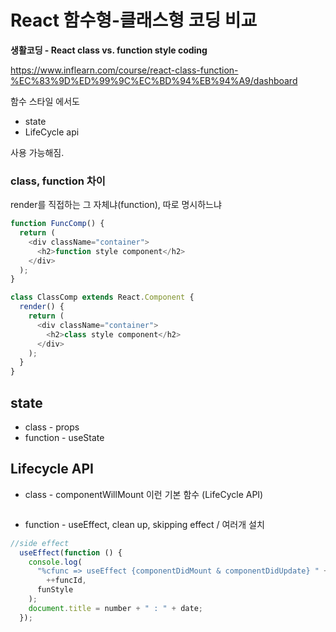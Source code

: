 # React 함수형-클래스형 코딩 비교
**생활코딩 - React class vs. function style coding**

https://www.inflearn.com/course/react-class-function-%EC%83%9D%ED%99%9C%EC%BD%94%EB%94%A9/dashboard





함수 스타일 에서도 

- state
- LifeCycle api 

사용 가능해짐.


### class, function 차이 
render를 직접하는 그 자체냐(function), 따로 명시하느냐
``` react.js
function FuncComp() {
  return (
    <div className="container">
      <h2>function style component</h2>
    </div>
  );
}

class ClassComp extends React.Component {
  render() {
    return (
      <div className="container">
        <h2>class style component</h2>
      </div>
    );
  }
}
```

## state
- class - props
- function - useState

## Lifecycle API
- class - componentWillMount 이런 기본 함수 (LifeCycle API)
<img src="https://gseok.gitbooks.io/react/content/assets/react-life-cycle-2.png" alt="" title=""/>

- function - useEffect, clean up, skipping effect / 여러개 설치 
``` react.js
//side effect
  useEffect(function () {
    console.log(
      "%cfunc => useEffect {componentDidMount & componentDidUpdate} " +
        ++funcId,
      funStyle
    );
    document.title = number + " : " + date;
  });
```

